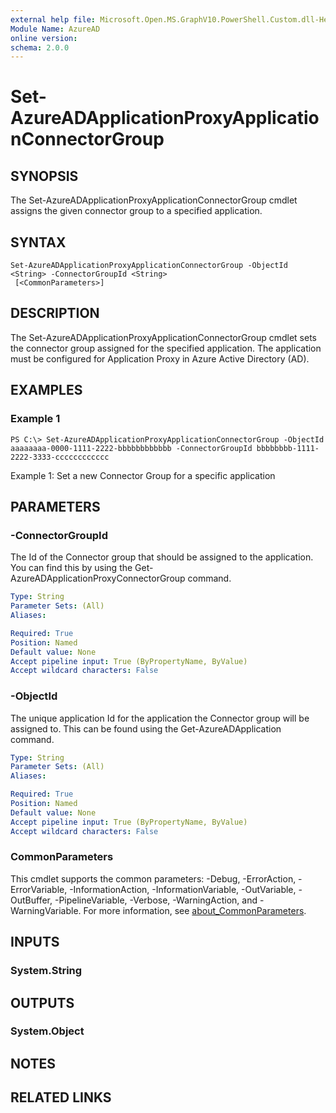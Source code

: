```yaml
---
external help file: Microsoft.Open.MS.GraphV10.PowerShell.Custom.dll-Help.xml
Module Name: AzureAD
online version:
schema: 2.0.0
---
```


# Set-AzureADApplicationProxyApplicationConnectorGroup

## SYNOPSIS
The Set-AzureADApplicationProxyApplicationConnectorGroup cmdlet assigns the given connector group to a specified application.

## SYNTAX

```
Set-AzureADApplicationProxyApplicationConnectorGroup -ObjectId <String> -ConnectorGroupId <String>
 [<CommonParameters>]
```

## DESCRIPTION
The Set-AzureADApplicationProxyApplicationConnectorGroup cmdlet sets the connector group assigned for the specified application.
The application must be configured for Application Proxy in Azure Active Directory (AD).

## EXAMPLES

### Example 1
```
PS C:\> Set-AzureADApplicationProxyApplicationConnectorGroup -ObjectId aaaaaaaa-0000-1111-2222-bbbbbbbbbbbb -ConnectorGroupId bbbbbbbb-1111-2222-3333-cccccccccccc
```

Example 1: Set a new Connector Group for a specific application

## PARAMETERS

### -ConnectorGroupId
The Id of the Connector group that should be assigned to the application.
You can find this by using the Get-AzureADApplicationProxyConnectorGroup command.

```yaml
Type: String
Parameter Sets: (All)
Aliases:

Required: True
Position: Named
Default value: None
Accept pipeline input: True (ByPropertyName, ByValue)
Accept wildcard characters: False
```

### -ObjectId
The unique application Id for the application the Connector group will be assigned to.
This can be found using the Get-AzureADApplication command.

```yaml
Type: String
Parameter Sets: (All)
Aliases:

Required: True
Position: Named
Default value: None
Accept pipeline input: True (ByPropertyName, ByValue)
Accept wildcard characters: False
```

### CommonParameters
This cmdlet supports the common parameters: -Debug, -ErrorAction, -ErrorVariable, -InformationAction, -InformationVariable, -OutVariable, -OutBuffer, -PipelineVariable, -Verbose, -WarningAction, and -WarningVariable. For more information, see [about_CommonParameters](http://go.microsoft.com/fwlink/?LinkID=113216).

## INPUTS

### System.String
## OUTPUTS

### System.Object
## NOTES

## RELATED LINKS

